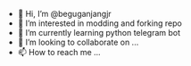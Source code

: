 - 👋 Hi, I’m @beguganjangjr
- 👀 I’m interested in modding and forking repo 
- 🌱 I’m currently learning python telegram bot
- 💞️ I’m looking to collaborate on ...
- 📫 How to reach me ...

<!---
beguganjangjr/beguganjangjr is a ✨ special ✨ repository because its `README.md` (this file) appears on your GitHub profile.
You can click the Preview link to take a look at your changes.
--->
